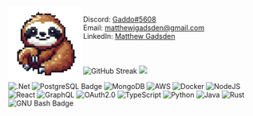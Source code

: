 <img align="left" src="./images/sloth.png">
<br>
Discord: <a href="https://discord.com/users/gaddo#5608">Gaddo#5608</a><br>
Email: <a href="mailto:matthewjgadsden@gmail.com">matthewjgadsden@gmail.com</a><br>
LinkedIn: <a href="https://www.linkedin.com/in/matthew-gadsden-a27338192/">Matthew Gadsden</a>
<br>
<br>
<br>
<br>
<div>
  <a href="https://git.io/streak-stats"></a>
  <img src="https://github-readme-streak-stats-eight.vercel.app?user=MatthewGadsden&theme=slateorange" alt="GitHub Streak" width="425"/>
  <img src="https://github-readme-stats.vercel.app/api?username=MatthewGadsden&show_icons=true&theme=slateorange" width="400">
</div>

![.Net](https://img.shields.io/badge/.NET-5C2D91?style=for-the-badge&logo=.net&logoColor=white)
![PostgreSQL Badge](https://img.shields.io/badge/PostgreSQL-4169E1?logo=postgresql&logoColor=fff&style=for-the-badge)
![MongoDB](https://img.shields.io/badge/MongoDB-%234ea94b.svg?style=for-the-badge&logo=mongodb&logoColor=white)
![AWS](https://img.shields.io/badge/AWS-%23FF9900.svg?style=for-the-badge&logo=amazonwebservices&logoColor=white)
![Docker](https://img.shields.io/badge/Docker-2496ED?logo=docker&logoColor=fff&style=for-the-badge)
![NodeJS](https://img.shields.io/badge/node.js-6DA55F?style=for-the-badge&logo=node.js&logoColor=white)
![React](https://img.shields.io/badge/react-%2320232a.svg?style=for-the-badge&logo=react&logoColor=%2361DAFB)
![GraphQL](https://img.shields.io/badge/-GraphQL-E10098?style=for-the-badge&logo=graphql&logoColor=white)
![OAuth2.0](https://img.shields.io/badge/OAuth2.0-000?logo=auth0&logoColor=fff&style=for-the-badge)
![TypeScript](https://img.shields.io/badge/typescript-%23007ACC.svg?style=for-the-badge&logo=typescript&logoColor=white)
![Python](https://img.shields.io/badge/python-3670A0?style=for-the-badge&logo=python&logoColor=ffdd54)
![Java](https://img.shields.io/badge/java-%23ED8B00.svg?style=for-the-badge&logo=coffeescript&logoColor=white)
![Rust](https://img.shields.io/badge/Rust-000?logo=rust&logoColor=fff&style=for-the-badge)
![GNU Bash Badge](https://img.shields.io/badge/GNU%20Bash-4EAA25?logo=gnubash&logoColor=fff&style=for-the-badge)
